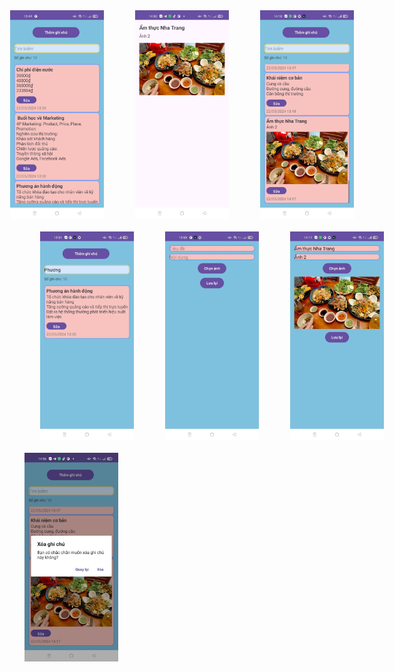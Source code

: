 <div style="display: flex; justify-content: center;">
  <img src="image.png" alt="alt text" width="150" style="margin: 0 25px;"/>
  <img src="image-1.png" alt="alt text" width="150" style="margin: 0 25px;"/>
  <img src="image-2.png" alt="alt text" width="150" style="margin: 0 25px;"/>
</div>
<div style="display: flex; justify-content: space-around; margin-top: 20px;">
  <img src="image-4.png" alt="alt text" width="150" style="margin: 0 25px;"/>
  <img src="image-5.png" alt="alt text" width="150" style="margin: 0 25px;"/>
  <img src="image-6.png" alt="alt text" width="150" style="margin: 0 25px;"/>
</div>

<img src="image-7.png" alt="alt text" width="150" style="margin-top: 20px;"/>
